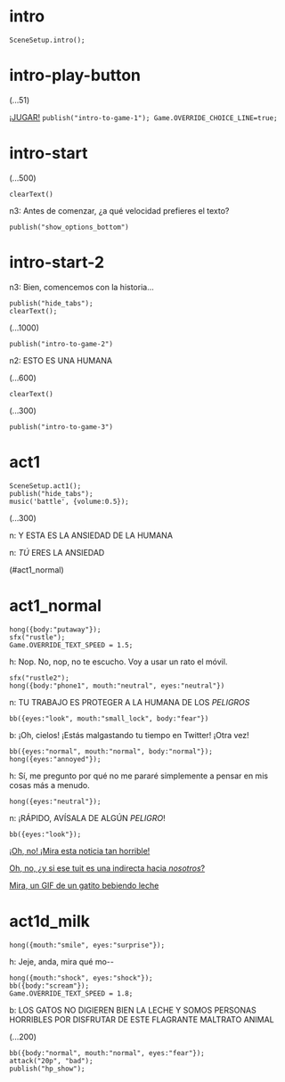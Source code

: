 # intro

`SceneSetup.intro();`

# intro-play-button

(...51)

[¡JUGAR!](#intro-start) `publish("intro-to-game-1"); Game.OVERRIDE_CHOICE_LINE=true;`

# intro-start

(...500)

`clearText()`

n3: Antes de comenzar, ¿a qué velocidad prefieres el texto?

`publish("show_options_bottom")`

# intro-start-2

n3: Bien, comencemos con la historia...

```
publish("hide_tabs");
clearText();
```

(...1000)

`publish("intro-to-game-2")`

n2: ESTO ES UNA HUMANA

(...600)

`clearText()`

(...300)

`publish("intro-to-game-3")`

# act1

```
SceneSetup.act1();
publish("hide_tabs");
music('battle', {volume:0.5});
```

(...300)

n: Y ESTA ES LA ANSIEDAD DE LA HUMANA

n: _TÚ_ ERES LA ANSIEDAD

(#act1_normal)


# act1_normal

```
hong({body:"putaway"});
sfx("rustle");
Game.OVERRIDE_TEXT_SPEED = 1.5;
```

h: Nop. No, nop, no te escucho. Voy a usar un rato el móvil.

```
sfx("rustle2");
hong({body:"phone1", mouth:"neutral", eyes:"neutral"})
```

n: TU TRABAJO ES PROTEGER A LA HUMANA DE LOS *PELIGROS*

`bb({eyes:"look", mouth:"small_lock", body:"fear"})`

b: ¡Oh, cielos! ¡Estás malgastando tu tiempo en Twitter! ¡Otra vez!

```
bb({eyes:"normal", mouth:"normal", body:"normal"});
hong({eyes:"annoyed"});
```

h: Sí, me pregunto por qué no me pararé simplemente a pensar en mis cosas más a menudo.

`hong({eyes:"neutral"});`

n: ¡RÁPIDO, AVÍSALA DE ALGÚN *PELIGRO*!

```
bb({eyes:"look"});
```

[¡Oh, no! ¡Mira esta noticia tan horrible!](#act1d_news)

[Oh, no, ¿y si ese tuit es una indirecta hacia *nosotros*?](#act1d_subtweet)

[Mira, un GIF de un gatito bebiendo leche](#act1d_milk)

# act1d_milk

`hong({mouth:"smile", eyes:"surprise"});`

h: Jeje, anda, mira qué mo--

```
hong({mouth:"shock", eyes:"shock"});
bb({body:"scream"});
Game.OVERRIDE_TEXT_SPEED = 1.8;
```

b: LOS GATOS NO DIGIEREN BIEN LA LECHE Y SOMOS PERSONAS HORRIBLES POR DISFRUTAR DE ESTE FLAGRANTE MALTRATO ANIMAL

(...200)

```
bb({body:"normal", mouth:"normal", eyes:"fear"});
attack("20p", "bad");
publish("hp_show");
```




